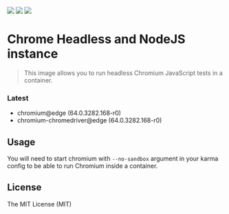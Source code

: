 [![](https://images.microbadger.com/badges/version/maapteh/chrome-headless.svg)](https://microbadger.com/images/maapteh/chrome-headless "alpine latest") [![](https://images.microbadger.com/badges/image/maapteh/chrome-headless.svg)](https://microbadger.com/images/maapteh/chrome-headless "Download size")
[![](https://images.microbadger.com/badges/commit/maapteh/chrome-headless.svg)](https://microbadger.com/images/maapteh/chrome-headless "Commit")

# Chrome Headless and NodeJS instance
>This image allows you to run headless Chromium JavaScript tests in a container.

### Latest
- chromium@edge (64.0.3282.168-r0)
- chromium-chromedriver@edge (64.0.3282.168-r0)

## Usage
You will need to start chromium with `--no-sandbox` argument in your karma config to be able to run Chromium inside a container.

## License
The MIT License (MIT)
